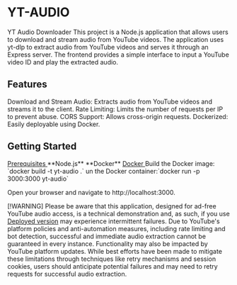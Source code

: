 # YT-AUDIO

YT Audio Downloader
This project is a Node.js application that allows users to download and stream audio from YouTube videos. The application uses yt-dlp to extract audio from YouTube videos and serves it through an Express server. The frontend provides a simple interface to input a YouTube video ID and play the extracted audio.

## Features
Download and Stream Audio: Extracts audio from YouTube videos and streams it to the client.
Rate Limiting: Limits the number of requests per IP to prevent abuse.
CORS Support: Allows cross-origin requests.
Dockerized: Easily deployable using Docker.

## Getting Started

<ins> 
Prerequisites
</ins> 
**Node.js**
**Docker**

<ins> 
  Docker
</ins>
Build the Docker image: `docker build -t yt-audio .`
un the Docker container:`docker run -p 3000:3000 yt-audio`

Open your browser and navigate to http://localhost:3000.




[!WARNING]
Please be aware that this application, designed for ad-free YouTube audio access, is a technical demonstration and, as such, if you use  [Deployed version](playersound.vercel.app) may experience intermittent failures. Due to YouTube's platform policies and anti-automation measures, including rate limiting and bot detection, successful and immediate audio extraction cannot be guaranteed in every instance.  Functionality may also be impacted by YouTube platform updates.  While best efforts have been made to mitigate these limitations through techniques like retry mechanisms and session cookies, users should anticipate potential failures and may need to retry requests for successful audio extraction.